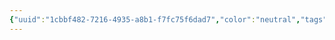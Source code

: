 ```yaml
---
{"uuid":"1cbbf482-7216-4935-a8b1-f7fc75f6dad7","color":"neutral","tags":[],"embeds":[],"links":[]}
---
```


